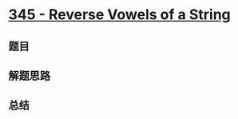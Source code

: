 # [345 - Reverse Vowels of a String](https://leetcode.com/problems/reverse-vowels-of-a-string/)

## 题目


## 解题思路


## 总结


